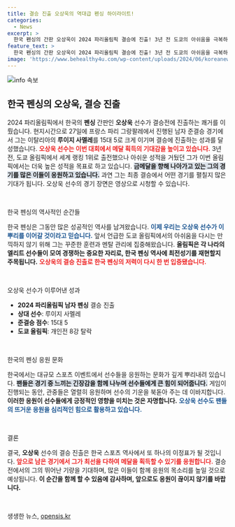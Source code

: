 ```yaml
---
title: 결승 진출 오상욱의 역대급 펜싱 하이라이트!
categories:
  - News
excerpt: >
  한국 펜싱의 간판 오상욱이 2024 파리올림픽 결승에 진출! 3년 전 도쿄의 아쉬움을 극복하며 금메달을 향한 도전이 시작됐다. 그의 위대한 순간을 영상으로 확인해보세요!
feature_text: >
  한국 펜싱의 간판 오상욱이 2024 파리올림픽 결승에 진출! 3년 전 도쿄의 아쉬움을 극복하며 금메달을 향한 도전이 시작됐다. 그의 위대한 순간을 영상으로 확인해보세요!
image: 'https://www.behealthy4u.com/wp-content/uploads/2024/06/koreanews.jpg'
---
```


<p><img src="https://www.behealthy4u.com/wp-content/uploads/2024/06/koreanews.jpg" alt="info 속보" /></p>

<h2 data-ke-size="size26">한국 펜싱의 오상욱, 결승 진출</h2>

<p data-ke-size="size16">2024 파리올림픽에서 한국의 <b>펜싱</b> 간판인 <b>오상욱</b> 선수가 결승전에 진출하는 쾌거를 이뤘습니다. 현지시간으로 27일에 프랑스 파리 그랑팔레에서 진행된 남자 준결승 경기에서 그는 이탈리아의 <b>루이지 사멜레</b>를 15대 5로 크게 이기며 결승에 진출하는 성과를 달성했습니다. <b><span style="color: #ee2323;">오상욱 선수는 이번 대회에서 메달 획득의 기대감을 높이고 있습니다.</span></b> 3년 전, 도쿄 올림픽에서 세계 랭킹 1위로 출전했으나 아쉬운 성적을 거뒀던 그가 이번 올림픽에서는 더욱 높은 성적을 목표로 하고 있습니다. <b><span style="background-color: #21538527;">금메달을 향해 나아가고 있는 그의 경기를 많은 이들이 응원하고 있습니다.</span></b> 과연 그는 최종 결승에서 어떤 경기를 펼칠지 많은 기대가 됩니다. 오상욱 선수의 경기 장면은 영상으로 시청할 수 있습니다.</p>

<p data-ke-size="size16">&nbsp;</p>

<p>한국 펜싱의 역사적인 순간들</p>

<p data-ke-size="size16">한국 펜싱은 그동안 많은 성공적인 역사를 남겨왔습니다. <b><span style="color: #1a5490;">이제 우리는 오상욱 선수가 이 뿌리를 이어갈 것이라고 믿습니다.</span></b> 앞서 언급한 도쿄 올림픽에서의 아쉬움을 다시는 만끽하지 않기 위해 그는 꾸준한 훈련과 멘탈 관리에 집중해왔습니다. <b>올림픽은 각 나라의 엘리트 선수들이 모여 경쟁하는 중요한 자리로, 한국 펜싱 역사에 최전성기를 재현할지 주목됩니다.</b> <b><span style="color: #ee2323;">오상욱의 결승 진출로 한국 펜싱의 저력이 다시 한 번 입증됐습니다.</span></b></p>

<p data-ke-size="size16">&nbsp;</p>

<p>오상욱 선수가 이루어낸 성과</p>

<ul>
    <li><b>2024 파리올림픽 남자 펜싱</b> 결승 진출</li>
    <li><b>상대 선수</b>: 루이지 사멜레</li>
    <li><b>준결승 점수</b>: 15대 5</li>
    <li><b>도쿄 올림픽</b>: 개인전 8강 탈락</li>
</ul>

<p data-ke-size="size16">&nbsp;</p>

<p>한국의 펜싱 응원 문화</p>

<p data-ke-size="size16">한국에서는 대규모 스포츠 이벤트에서 선수들을 응원하는 문화가 깊게 뿌리내려 있습니다. <b><span style="background-color: #21538527;">팬들은 경기 중 느끼는 긴장감을 함께 나누며 선수들에게 큰 힘이 되어줍니다.</span></b> 게임이 진행되는 동안, 관중들은 열렬히 응원하며 선수의 기운을 북돋아 주는 데 이바지합니다. <b>이러한 응원이 선수들에게 긍정적인 영향을 미치는 것은 자명합니다.</b> <b><span style="color: #1a5490;">오상욱 선수도 팬들의 뜨거운 응원을 심리적인 힘으로 활용하고 있습니다.</span></b></p>

<p data-ke-size="size16">&nbsp;</p>

<p>결론</p>

<p data-ke-size="size16">결국, <b>오상욱</b> 선수의 결승 진출은 한국 스포츠 역사에서 또 하나의 이정표가 될 것입니다. <b><span style="color: #ee2323;">앞으로 남은 경기에서 그가 최선을 다하여 메달을 획득할 수 있기를 응원합니다.</span></b> 결승전에서의 그의 뛰어난 기량을 기대하며, 많은 이들이 함께 응원의 목소리를 높일 것으로 예상됩니다. <b>이 순간을 함께 할 수 있음에 감사하며, 앞으로도 응원이 끊이지 않기를 바랍니다.</b></p>

<p data-ke-size="size16">&nbsp;</p>
생생한 뉴스, <a href="https://opensis.kr" rel="dofollow">opensis.kr</a>


